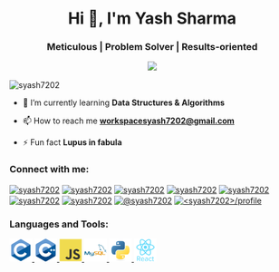 <h1 align="center">Hi 👋, I'm Yash Sharma</h1>
<h3 align="center">Meticulous | Problem Solver | Results-oriented</h3>

<p align="center" ><img src="https://media4.giphy.com/media/qgQUggAC3Pfv687qPC/giphy.gif?cid=ecf05e47gsykfcf5ngqzfv8cqesq6q4ib8kxe0cjvva6ip84&rid=giphy.gif&ct=g" alt=" "  ></p>

<p align="left"> <img src="https://komarev.com/ghpvc/?username=syash7202&label=Profile%20views&color=0e75b6&style=flat" alt="syash7202" /> </p>

- 🌱 I’m currently learning **Data Structures & Algorithms**

- 📫 How to reach me **workspacesyash7202@gmail.com**

- ⚡ Fun fact **Lupus in fabula**

<h3 align="left">Connect with me:</h3>
<p align="left">
<a href="https://twitter.com/syash7202" target="blank"><img align="center" src="https://raw.githubusercontent.com/rahuldkjain/github-profile-readme-generator/master/src/images/icons/Social/twitter.svg" alt="syash7202" height="30" width="40" /></a>
<a href="https://linkedin.com/in/syash7202" target="blank"><img align="center" src="https://raw.githubusercontent.com/rahuldkjain/github-profile-readme-generator/master/src/images/icons/Social/linked-in-alt.svg" alt="syash7202" height="30" width="40" /></a>
<a href="https://instagram.com/syash7202" target="blank"><img align="center" src="https://raw.githubusercontent.com/rahuldkjain/github-profile-readme-generator/master/src/images/icons/Social/instagram.svg" alt="syash7202" height="30" width="40" /></a>
<a href="https://www.codechef.com/users/syash7202" target="blank"><img align="center" src="https://cdn.jsdelivr.net/npm/simple-icons@3.1.0/icons/codechef.svg" alt="syash7202" height="30" width="40" /></a>
<a href="https://www.hackerrank.com/syash7202" target="blank"><img align="center" src="https://raw.githubusercontent.com/rahuldkjain/github-profile-readme-generator/master/src/images/icons/Social/hackerrank.svg" alt="syash7202" height="30" width="40" /></a>
<a href="https://codeforces.com/profile/syash7202" target="blank"><img align="center" src="https://raw.githubusercontent.com/rahuldkjain/github-profile-readme-generator/master/src/images/icons/Social/codeforces.svg" alt="syash7202" height="30" width="40" /></a>
<a href="https://www.leetcode.com/syash7202" target="blank"><img align="center" src="https://raw.githubusercontent.com/rahuldkjain/github-profile-readme-generator/master/src/images/icons/Social/leet-code.svg" alt="syash7202" height="30" width="40" /></a>
<a href="https://www.hackerearth.com/@syash7202" target="blank"><img align="center" src="https://raw.githubusercontent.com/rahuldkjain/github-profile-readme-generator/master/src/images/icons/Social/hackerearth.svg" alt="@syash7202" height="30" width="40" /></a>
<a href="https://auth.geeksforgeeks.org/user/<syash7202>/profile" target="blank"><img align="center" src="https://raw.githubusercontent.com/rahuldkjain/github-profile-readme-generator/master/src/images/icons/Social/geeks-for-geeks.svg" alt="<syash7202>/profile" height="30" width="40" /></a>
</p>

<h3 align="left">Languages and Tools:</h3>
<p align="left"> <a href="https://www.cprogramming.com/" target="_blank" rel="noreferrer"> <img src="https://raw.githubusercontent.com/devicons/devicon/master/icons/c/c-original.svg" alt="c" width="40" height="40"/> </a> <a href="https://www.w3schools.com/cpp/" target="_blank" rel="noreferrer"> <img src="https://raw.githubusercontent.com/devicons/devicon/master/icons/cplusplus/cplusplus-original.svg" alt="cplusplus" width="40" height="40"/> </a> <a href="https://developer.mozilla.org/en-US/docs/Web/JavaScript" target="_blank" rel="noreferrer"> <img src="https://raw.githubusercontent.com/devicons/devicon/master/icons/javascript/javascript-original.svg" alt="javascript" width="40" height="40"/> </a> <a href="https://www.mysql.com/" target="_blank" rel="noreferrer"> <img src="https://raw.githubusercontent.com/devicons/devicon/master/icons/mysql/mysql-original-wordmark.svg" alt="mysql" width="40" height="40"/> </a> <a href="https://www.python.org" target="_blank" rel="noreferrer"> <img src="https://raw.githubusercontent.com/devicons/devicon/master/icons/python/python-original.svg" alt="python" width="40" height="40"/> </a> <a href="https://reactjs.org/" target="_blank" rel="noreferrer"> <img src="https://raw.githubusercontent.com/devicons/devicon/master/icons/react/react-original-wordmark.svg" alt="react" width="40" height="40"/> </a> </p>




